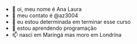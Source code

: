 - 👋 oi, meu nome é Ana Laura
- 👀 meu contato é @az3004
- 🌱 eu estou determinada em terminar esse curso
- 💞️ estou aprendendo programação
- 📫 nasci em Maringá mas moro em Londrina

